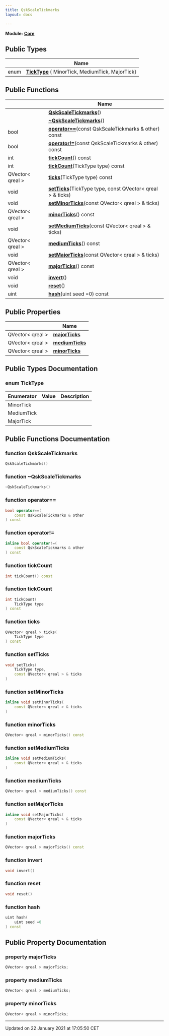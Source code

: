 ```yaml
---
title: QskScaleTickmarks
layout: docs

---
```



**Module:** **[Core](/docs/modules/group___core/)**



## Public Types

|                | Name           |
| -------------- | -------------- |
| enum| **[TickType](/docs/classes/class_qsk_scale_tickmarks/#enum-ticktype)** { MinorTick, MediumTick, MajorTick} |

## Public Functions

|                | Name           |
| -------------- | -------------- |
| | **[QskScaleTickmarks](/docs/classes/class_qsk_scale_tickmarks/#function-qskscaletickmarks)**() |
| | **[~QskScaleTickmarks](/docs/classes/class_qsk_scale_tickmarks/#function-~qskscaletickmarks)**() |
| bool | **[operator==](/docs/classes/class_qsk_scale_tickmarks/#function-operator==)**(const QskScaleTickmarks & other) const |
| bool | **[operator!=](/docs/classes/class_qsk_scale_tickmarks/#function-operator!=)**(const QskScaleTickmarks & other) const |
| int | **[tickCount](/docs/classes/class_qsk_scale_tickmarks/#function-tickcount)**() const |
| int | **[tickCount](/docs/classes/class_qsk_scale_tickmarks/#function-tickcount)**(TickType type) const |
| QVector< qreal > | **[ticks](/docs/classes/class_qsk_scale_tickmarks/#function-ticks)**(TickType type) const |
| void | **[setTicks](/docs/classes/class_qsk_scale_tickmarks/#function-setticks)**(TickType type, const QVector< qreal > & ticks) |
| void | **[setMinorTicks](/docs/classes/class_qsk_scale_tickmarks/#function-setminorticks)**(const QVector< qreal > & ticks) |
| QVector< qreal > | **[minorTicks](/docs/classes/class_qsk_scale_tickmarks/#function-minorticks)**() const |
| void | **[setMediumTicks](/docs/classes/class_qsk_scale_tickmarks/#function-setmediumticks)**(const QVector< qreal > & ticks) |
| QVector< qreal > | **[mediumTicks](/docs/classes/class_qsk_scale_tickmarks/#function-mediumticks)**() const |
| void | **[setMajorTicks](/docs/classes/class_qsk_scale_tickmarks/#function-setmajorticks)**(const QVector< qreal > & ticks) |
| QVector< qreal > | **[majorTicks](/docs/classes/class_qsk_scale_tickmarks/#function-majorticks)**() const |
| void | **[invert](/docs/classes/class_qsk_scale_tickmarks/#function-invert)**() |
| void | **[reset](/docs/classes/class_qsk_scale_tickmarks/#function-reset)**() |
| uint | **[hash](/docs/classes/class_qsk_scale_tickmarks/#function-hash)**(uint seed =0) const |

## Public Properties

|                | Name           |
| -------------- | -------------- |
| QVector< qreal > | **[majorTicks](/docs/classes/class_qsk_scale_tickmarks/#property-majorticks)**  |
| QVector< qreal > | **[mediumTicks](/docs/classes/class_qsk_scale_tickmarks/#property-mediumticks)**  |
| QVector< qreal > | **[minorTicks](/docs/classes/class_qsk_scale_tickmarks/#property-minorticks)**  |

## Public Types Documentation

### enum TickType

| Enumerator | Value | Description |
| ---------- | ----- | ----------- |
| MinorTick | |   |
| MediumTick | |   |
| MajorTick | |   |




## Public Functions Documentation

### function QskScaleTickmarks

```cpp
QskScaleTickmarks()
```


### function ~QskScaleTickmarks

```cpp
~QskScaleTickmarks()
```


### function operator==

```cpp
bool operator==(
    const QskScaleTickmarks & other
) const
```


### function operator!=

```cpp
inline bool operator!=(
    const QskScaleTickmarks & other
) const
```


### function tickCount

```cpp
int tickCount() const
```


### function tickCount

```cpp
int tickCount(
    TickType type
) const
```


### function ticks

```cpp
QVector< qreal > ticks(
    TickType type
) const
```


### function setTicks

```cpp
void setTicks(
    TickType type,
    const QVector< qreal > & ticks
)
```


### function setMinorTicks

```cpp
inline void setMinorTicks(
    const QVector< qreal > & ticks
)
```


### function minorTicks

```cpp
QVector< qreal > minorTicks() const
```


### function setMediumTicks

```cpp
inline void setMediumTicks(
    const QVector< qreal > & ticks
)
```


### function mediumTicks

```cpp
QVector< qreal > mediumTicks() const
```


### function setMajorTicks

```cpp
inline void setMajorTicks(
    const QVector< qreal > & ticks
)
```


### function majorTicks

```cpp
QVector< qreal > majorTicks() const
```


### function invert

```cpp
void invert()
```


### function reset

```cpp
void reset()
```


### function hash

```cpp
uint hash(
    uint seed =0
) const
```


## Public Property Documentation

### property majorTicks

```cpp
QVector< qreal > majorTicks;
```


### property mediumTicks

```cpp
QVector< qreal > mediumTicks;
```


### property minorTicks

```cpp
QVector< qreal > minorTicks;
```


-------------------------------

Updated on 22 January 2021 at 17:05:50 CET